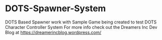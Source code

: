 # DOTS-Spawner-System
DOTS Based Spawner work with Sample Game being created to test DOTS Character Controller System
For more info check out the Dreamers Inc Dev Blog at https://dreamerincblog.wordpress.com/
